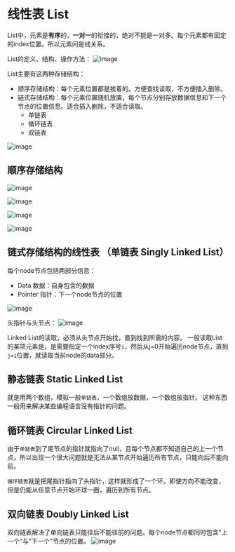 # 线性表 List

List中，元素是**有序**的，**一对一**的衔接的，绝对不能是一对多。每个元素都有固定的index位置。所以元素间是线关系。

List的定义、结构、操作方法：
![image](https://user-images.githubusercontent.com/14041622/48191857-35574c00-e381-11e8-898f-96b09a0752e3.png)

List主要有这两种存储结构：
- 顺序存储结构：每个元素位置都是挨着的。方便查找读取，不方便插入删除。
- 链式存储结构：每个元素位置随机放置，每个节点分别存放数据信息和下一个节点的位置信息。适合插入删除，不适合读取。
    - 单链表
    - 循环链表
    - 双链表

![image](https://user-images.githubusercontent.com/14041622/48250291-c4736b00-e438-11e8-8862-e0ff8f5e2331.png)


## 顺序存储结构

![image](https://user-images.githubusercontent.com/14041622/48248778-a9eac300-e433-11e8-8353-f891293454c3.png)

![image](https://user-images.githubusercontent.com/14041622/48248684-4e203a00-e433-11e8-95c4-026235f260ab.png)

![image](https://user-images.githubusercontent.com/14041622/48248669-42347800-e433-11e8-8dde-621eb5b2f9ce.png)

![image](https://user-images.githubusercontent.com/14041622/48248758-96d7f300-e433-11e8-896a-5e2d6485438d.png)


## 链式存储结构的线性表 （单链表 Singly Linked List）
每个node节点包括两部分信息：
- Data 数据：自身包含的数据
- Pointer 指针：下一个node节点的位置

![image](https://user-images.githubusercontent.com/14041622/48248637-29c45d80-e433-11e8-9347-e3549d0979cc.png)

头指针与头节点：
![image](https://user-images.githubusercontent.com/14041622/48248907-21205700-e434-11e8-84f4-346a050e25e3.png)

Linked List的读取，必须从头节点开始找，直到找到所需的内容。
一般读取List的某项元素是，是需要指定一个index序号`i`，然后从j=0开始遍历node节点，直到`j=i`位置，就读取当前node的data部分。


## 静态链表 Static Linked List

就是用两个数组，模拟一般`单链表`，一个数组放数据，一个数组放指针。
这种东西一般用来解决某些编程语言没有指针的问题。


## 循环链表 Circular Linked List

由于`单链表`到了尾节点的指针就指向了null，且每个节点都不知道自己的上一个节点，所以出现一个很大问题就是无法从某节点开始遍历所有节点，只能向后不能向前。

`循环链表`就是把尾指针指向了头指针，这样就形成了一个环。即使方向不能改变，但是仍能从任意节点开始环球一圈，遍历到所有节点。


## 双向链表 Doubly Linked List

双向链表解决了单向链表只能往后不能往前的问题。每个node节点都同时包含"上一个“与"下一个"节点的位置。
![image](https://user-images.githubusercontent.com/14041622/48250097-1bc50b80-e438-11e8-885e-0d3c1764f08e.png)

